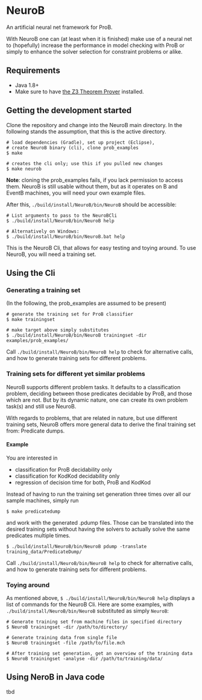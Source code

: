 # NeuroB
An artificial neural net framework for ProB. 

With NeuroB one can (at least when it is finished)
make use of a neural net to (hopefully) increase the performance in 
model checking with ProB or simply to enhance the solver selection for 
constraint problems or alike.



## Requirements
- Java 1.8+
- Make sure to have [the Z3 Theorem Prover](https://github.com/Z3Prover/z3) installed.



## Getting the development started
Clone the repository and change into the NeuroB main directory.
In the following stands the assumption, that this is the active directory.
```
# load dependencies (Gradle), set up project (Eclipse), 
# create NeuroB binary (cli), clone prob_examples
$ make

# creates the cli only; use this if you pulled new changes
$ make neurob
```
**Note**: cloning the prob_examples fails, if you lack permission to access
them. NeuroB is still usable without them, but as it operates on 
B and EventB machines, you will need your own example files.

After this, `./build/install/NeuroB/bin/NeuroB` should be accessible:
```
# List arguments to pass to the NeuroBCli
$ ./build/install/NeuroB/bin/NeuroB help

# Alternatively on Windows:
$ ./build/install/NeuroB/bin/NeuroB.bat help
```

This is the NeuroB Cli, that allows for easy testing and toying around. 
To use NeuroB, you will need a training set.



## Using the Cli
### Generating a training set
(In the following, the prob_examples are assumed to be present)
```
# generate the training set for ProB classifier
$ make trainingset

# make target above simply substitutes
$ ./build/install/NeuroB/bin/NeuroB trainingset -dir examples/prob_examples/
```
Call `./build/install/NeuroB/bin/NeuroB help` to check for alternative calls,
and how to generate training sets for different problems.


### Training sets for different yet similar problems
NeuroB supports different problem tasks.
It defaults to a classification problem, deciding between those predicates
decidable by ProB, and those which are not. But by its dynamic nature,
one can create its own problem task(s) and still use NeuroB.

With regards to problems, that are related in nature, but use different 
training sets, NeuroB offers more general data to derive the final
training set from: Predicate dumps.

#### Example
You are interested in
- classification for ProB decidability only
- classification for KodKod decidability only
- regression of decision time for both, ProB and KodKod

Instead of having to run the training set generation three times over 
all our sample machines, simply run
```
$ make predicatedump
```
and work with the generated .pdump files.
Those can be translated into the desired training sets without having the
solvers to actually solve the same predicates multiple times.
```
$ ./build/install/NeuroB/bin/NeuroB pdump -translate training_data/PredicateDump/
```
Call `./build/install/NeuroB/bin/NeuroB help` to check for alternative calls,
and how to generate training sets for different problems.


### Toying around
As mentioned above, 
`$ ./build/install/NeuroB/bin/NeuroB help` displays a list of commands for 
the NeuroB Cli. Here are some examples,
with `./build/install/NeuroB/bin/NeuroB` substituted as simply `NeuroB`:
```
# Generate training set from machine files in specified directory
$ NeuroB trainingset -dir /path/to/directory/

# Generate training data from single file
$ NeuroB trainingset -file /path/to/file.mch

# After training set generation, get an overview of the training data
$ NeuroB trainingset -analyse -dir /path/to/training/data/
```


## Using NeroB in Java code
tbd
